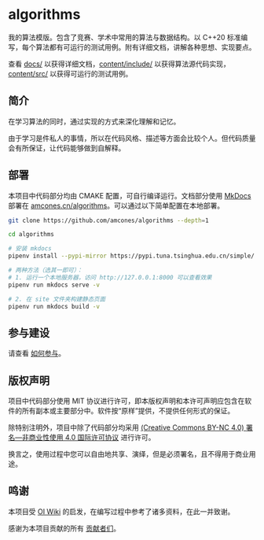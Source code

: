 # algorithms

我的算法模版。包含了竞赛、学术中常用的算法与数据结构。以 C++20 标准编写，每个算法都有可运行的测试用例。附有详细文档，讲解各种思想、实现要点。

查看 [docs/](docs) 以获得详细文档，[content/include/](content/include) 以获得算法源代码实现，[content/src/](content/src) 以获得可运行的测试用例。

## 简介

在学习算法的同时，通过实现的方式来深化理解和记忆。

由于学习是件私人的事情，所以在代码风格、描述等方面会比较个人。但代码质量会有所保证，让代码能够做到自解释。

## 部署

本项目中代码部分均由 CMAKE 配置，可自行编译运行。文档部分使用 [MkDocs](https://github.com/mkdocs/mkdocs) 部署在 [amcones.cn/algorithms](https://amcones.cn/algorithms)。可以通过以下简单配置在本地部署。

```bash
git clone https://github.com/amcones/algorithms --depth=1

cd algorithms

# 安装 mkdocs
pipenv install --pypi-mirror https://pypi.tuna.tsinghua.edu.cn/simple/

# 两种方法（选其一即可）：
# 1. 运行一个本地服务器，访问 http://127.0.0.1:8000 可以查看效果
pipenv run mkdocs serve -v

# 2. 在 site 文件夹构建静态页面
pipenv run mkdocs build -v
```

## 参与建设

请查看 [如何参与](CONTRIBUTING.md)。

## 版权声明

项目中代码部分使用 MIT 协议进行许可，即本版权声明和本许可声明应包含在软件的所有副本或主要部分中。软件按“原样”提供，不提供任何形式的保证。

除特别注明外，项目中除了代码部分均采用 [(Creative Commons BY-NC 4.0) 署名—非商业性使用 4.0 国际许可协议](https://creativecommons.org/licenses/by-nc/4.0/) 进行许可。

换言之，使用过程中您可以自由地共享、演绎，但是必须署名，且不得用于商业用途。

## 鸣谢

本项目受 [OI Wiki](https://github.com/OI-wiki/OI-wiki) 的启发，在编写过程中参考了诸多资料，在此一并致谢。

感谢为本项目贡献的所有 [贡献者们](https://github.com/amcones/algorithms/graphs/contributors)。
